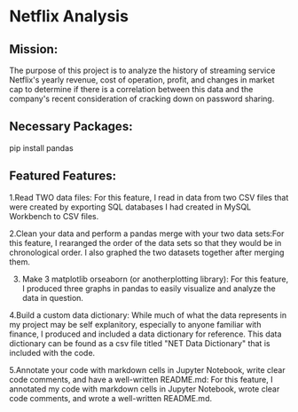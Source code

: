 # Netflix Analysis

## Mission:
The purpose of this project is to analyze the history of streaming service Netflix's yearly revenue, cost of operation, profit, and changes in market cap to determine if there is a correlation between this data and the company's recent consideration of cracking down on password sharing. 

## Necessary Packages:
pip install pandas

## Featured Features:
1.Read TWO data files: For this feature, I read in data from two CSV files that were created by exporting SQL databases I had created in MySQL Workbench to CSV files. 

2.Clean your data and perform a pandas merge with your two data sets:For this feature, I rearanged the order of the data sets so that they would be in chronological order. I also graphed the two datasets together after merging them.

3. Make 3 matplotlib orseaborn (or anotherplotting library): For this feature, I produced three graphs in pandas to easily visualize and analyze the data in question.
  
4.Build a custom data dictionary: While much of what the data represents in my project may be self explanitory, especially to anyone familiar with finance, I produced and included a data dictionary for reference. This data dictionary can be found as a csv file titled "NET Data Dictionary" that is included with the code.

5.Annotate your code with markdown cells in Jupyter Notebook, write clear code comments, and have a well-written README.md: For this feature, I annotated my code with markdown cells in Jupyter Notebook, wrote clear code comments, and wrote a well-written README.md.

